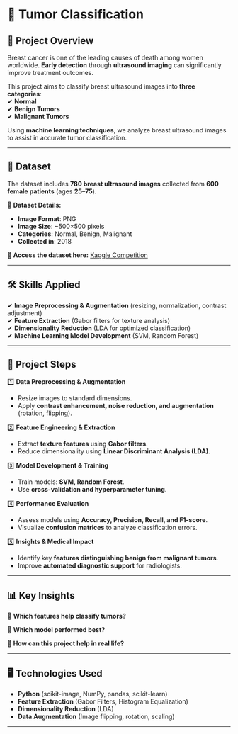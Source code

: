 # 🏥 Tumor Classification  

## 📌 Project Overview  
Breast cancer is one of the leading causes of death among women worldwide. **Early detection** through **ultrasound imaging** can significantly improve treatment outcomes.  

This project aims to classify breast ultrasound images into **three categories**:  
✔ **Normal**  
✔ **Benign Tumors**  
✔ **Malignant Tumors**  

Using **machine learning techniques**, we analyze breast ultrasound images to assist in accurate tumor classification.  

---

## 📂 Dataset  
The dataset includes **780 breast ultrasound images** collected from **600 female patients** (ages **25–75**).  

📌 **Dataset Details:**  
- **Image Format**: PNG  
- **Image Size**: ~500×500 pixels  
- **Categories**: Normal, Benign, Malignant  
- **Collected in**: 2018  

🔗 **Access the dataset here:** [Kaggle Competition](https://www.kaggle.com/competitions/tumor-classification)  

---

## 🛠️ Skills Applied  
✔ **Image Preprocessing & Augmentation** (resizing, normalization, contrast adjustment)  
✔ **Feature Extraction** (Gabor filters for texture analysis)  
✔ **Dimensionality Reduction** (LDA for optimized classification)  
✔ **Machine Learning Model Development** (SVM, Random Forest)  

---

## 📜 Project Steps  
1️⃣ **Data Preprocessing & Augmentation**  
   - Resize images to standard dimensions.  
   - Apply **contrast enhancement, noise reduction, and augmentation** (rotation, flipping).  

2️⃣ **Feature Engineering & Extraction**  
   - Extract **texture features** using **Gabor filters**.  
   - Reduce dimensionality using **Linear Discriminant Analysis (LDA)**.  

3️⃣ **Model Development & Training**  
   - Train models: **SVM, Random Forest**.  
   - Use **cross-validation and hyperparameter tuning**.  

4️⃣ **Performance Evaluation**  
   - Assess models using **Accuracy, Precision, Recall, and F1-score**.  
   - Visualize **confusion matrices** to analyze classification errors.  

5️⃣ **Insights & Medical Impact**  
   - Identify key **features distinguishing benign from malignant tumors**.  
   - Improve **automated diagnostic support** for radiologists.  

---

## 📊 Key Insights  
📌 **Which features help classify tumors?**  

📌 **Which model performed best?**  

📌 **How can this project help in real life?**  

---

## 🖥️ Technologies Used  
- **Python** (scikit-image, NumPy, pandas, scikit-learn)  
- **Feature Extraction** (Gabor Filters, Histogram Equalization)  
- **Dimensionality Reduction** (LDA)  
- **Data Augmentation** (Image flipping, rotation, scaling)  

---
